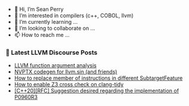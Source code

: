 - 👋 Hi, I’m Sean Perry
- 👀 I’m interested in compilers (c++, COBOL, llvm)
- 🌱 I’m currently learning ...
- 💞️ I’m looking to collaborate on ...
- 📫 How to reach me ...

<!---
s66perry/s66perry is a ✨ special ✨ repository because its `README.md` (this file) appears on your GitHub profile.
You can click the Preview link to take a look at your changes.
--->
### 📕 Latest LLVM Discourse Posts

<!-- DISCOURSE-LLVM:START -->
- [LLVM function argument analysis](https://discourse.llvm.org/t/llvm-function-argument-analysis/63685#post_3)
- [NVPTX codegen for llvm.sin &lpar;and friends&rpar;](https://discourse.llvm.org/t/nvptx-codegen-for-llvm-sin-and-friends/58170#post_16)
- [How to replace member of instructions in different SubtargetFeature](https://discourse.llvm.org/t/how-to-replace-member-of-instructions-in-different-subtargetfeature/63728#post_3)
- [How to enable Z3 cross check on clang-tidy](https://discourse.llvm.org/t/how-to-enable-z3-cross-check-on-clang-tidy/63750#post_1)
- [[C++20][RFC] Suggestion desired regarding the implementation of P0960R3](https://discourse.llvm.org/t/c-20-rfc-suggestion-desired-regarding-the-implementation-of-p0960r3/63744#post_1)
<!-- DISCOURSE-LLVM:END -->
